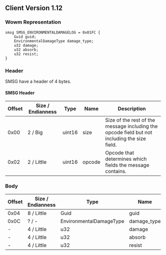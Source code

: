 ## Client Version 1.12

### Wowm Representation
```rust,ignore
smsg SMSG_ENVIRONMENTALDAMAGELOG = 0x01FC {
    Guid guid;    
    EnvironmentalDamageType damage_type;    
    u32 damage;    
    u32 absorb;    
    u32 resist;    
}
```
### Header
SMSG have a header of 4 bytes.

#### SMSG Header
| Offset | Size / Endianness | Type   | Name   | Description |
| ------ | ----------------- | ------ | ------ | ----------- |
| 0x00   | 2 / Big           | uint16 | size   | Size of the rest of the message including the opcode field but not including the size field.|
| 0x02   | 2 / Little        | uint16 | opcode | Opcode that determines which fields the message contains.|
### Body
| Offset | Size / Endianness | Type | Name | Description |
| ------ | ----------------- | ---- | ---- | ----------- |
| 0x04 | 8 / Little | Guid | guid |  |
| 0x0C | ? / - | EnvironmentalDamageType | damage_type |  |
| - | 4 / Little | u32 | damage |  |
| - | 4 / Little | u32 | absorb |  |
| - | 4 / Little | u32 | resist |  |
